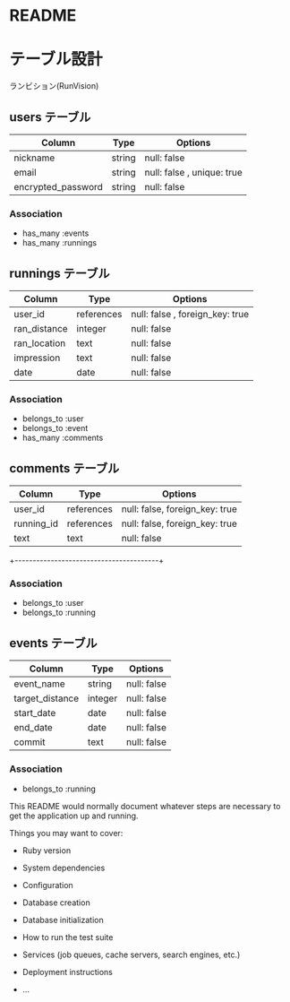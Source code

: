 # README
# テーブル設計

ランビション(RunVision)

## users テーブル

| Column                | Type     | Options     |
| ------------------    | ------   | ----------- |
| nickname              | string   | null: false |
| email                 | string   | null: false , unique: true |
| encrypted_password    | string   | null: false |


### Association
- has_many :events
- has_many :runnings







##  runnings  テーブル

| Column             | Type      | Options     |
| ------------------ | ------    | ----------- |
| user_id            | references| null: false , foreign_key: true |
| ran_distance       | integer   | null: false           |
| ran_location       | text      | null: false           |
| impression         | text      | null: false |
| date               | date      | null: false |


### Association
- belongs_to :user
- belongs_to :event
- has_many :comments





##   comments   テーブル

| Column             | Type      | Options     |
| ------------------ | ------    | ----------- |
| user_id            | references| null: false, foreign_key: true |
| running_id         | references| null: false, foreign_key: true |
| text               | text      | null: false |
+----------------------------------------+

### Association
- belongs_to :user
- belongs_to :running





##  events  テーブル

| Column             | Type      | Options     |
| ------------------ | ------    | ----------- |
| event_name         | string    | null: false |
| target_distance    | integer   | null: false |
| start_date         | date      | null: false |
| end_date           | date      | null: false |
| commit             | text      | null: false |


### Association
- belongs_to :running
















This README would normally document whatever steps are necessary to get the
application up and running.

Things you may want to cover:

* Ruby version

* System dependencies

* Configuration

* Database creation

* Database initialization

* How to run the test suite

* Services (job queues, cache servers, search engines, etc.)

* Deployment instructions

* ...
